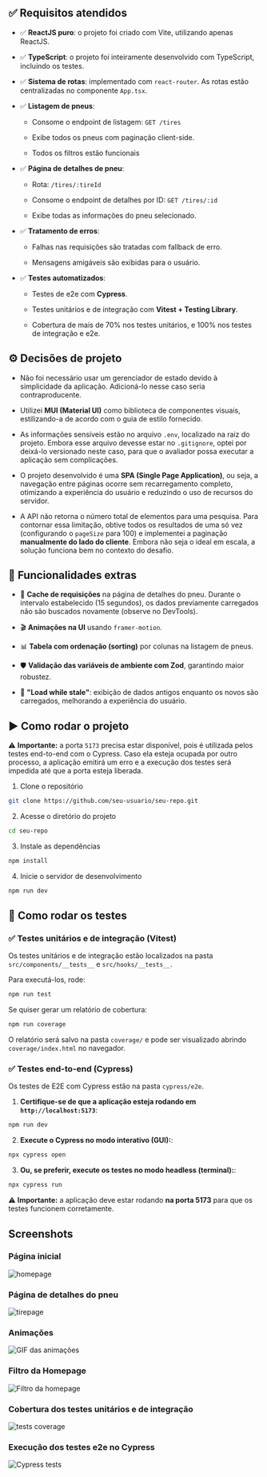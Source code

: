 ## ✅ Requisitos atendidos

- ✅ **ReactJS puro**: o projeto foi criado com Vite, utilizando apenas ReactJS.

- ✅ **TypeScript**: o projeto foi inteiramente desenvolvido com TypeScript, incluindo os testes.

- ✅ **Sistema de rotas**: implementado com `react-router`. As rotas estão centralizadas no componente `App.tsx`.

- ✅ **Listagem de pneus**:

  - Consome o endpoint de listagem: `GET /tires`

  - Exibe todos os pneus com paginação client-side.

  - Todos os filtros estão funcionais

- ✅ **Página de detalhes de pneu**:

  - Rota: `/tires/:tireId`

  - Consome o endpoint de detalhes por ID: `GET /tires/:id`

  - Exibe todas as informações do pneu selecionado.

- ✅ **Tratamento de erros**:

  - Falhas nas requisições são tratadas com fallback de erro.

  - Mensagens amigáveis são exibidas para o usuário.

- ✅ **Testes automatizados**:

  - Testes de e2e com **Cypress**.

  - Testes unitários e de integração com **Vitest + Testing Library**.

  - Cobertura de mais de 70% nos testes unitários, e 100% nos testes de integração e e2e.

## ⚙️ Decisões de projeto

- Não foi necessário usar um gerenciador de estado devido à simplicidade da aplicação. Adicioná-lo nesse caso seria contraproducente.

- Utilizei **MUI (Material UI)** como biblioteca de componentes visuais, estilizando-a de acordo com o guia de estilo fornecido.

- As informações sensíveis estão no arquivo `.env`, localizado na raiz do projeto. Embora esse arquivo devesse estar no `.gitignore`, optei por deixá-lo versionado neste caso, para que o avaliador possa executar a aplicação sem complicações.

- O projeto desenvolvido é uma **SPA (Single Page Application)**, ou seja, a navegação entre páginas ocorre sem recarregamento completo, otimizando a experiência do usuário e reduzindo o uso de recursos do servidor.

- A API não retorna o número total de elementos para uma pesquisa. Para contornar essa limitação, obtive todos os resultados de uma só vez (configurando o `pageSize` para 100) e implementei a paginação **manualmente do lado do cliente**. Embora não seja o ideal em escala, a solução funciona bem no contexto do desafio.

## 🚀 Funcionalidades extras

- 🧠 **Cache de requisições** na página de detalhes do pneu. Durante o intervalo estabelecido (15 segundos), os dados previamente carregados não são buscados novamente (observe no DevTools).

- 🎬 **Animações na UI** usando `framer-motion`.

- 📊 **Tabela com ordenação (sorting)** por colunas na listagem de pneus.

- 🛡️ **Validação das variáveis de ambiente com Zod**, garantindo maior robustez.

- 🔄 **"Load while stale"**: exibição de dados antigos enquanto os novos são carregados, melhorando a experiência do usuário.

## ▶️ Como rodar o projeto

⚠️ **Importante:** a porta `5173` precisa estar disponível, pois é utilizada pelos testes end-to-end com o Cypress. Caso ela esteja ocupada por outro processo, a aplicação emitirá um erro e a execução dos testes será impedida até que a porta esteja liberada.

1. Clone o repositório

```sh
git clone https://github.com/seu-usuario/seu-repo.git
```

2. Acesse o diretório do projeto

```sh
cd seu-repo
```

3. Instale as dependências

```sh
npm install
```

4. Inicie o servidor de desenvolvimento

```sh
npm run dev
```

## 🧪 Como rodar os testes

### ✅ Testes unitários e de integração (Vitest)

Os testes unitários e de integração estão localizados na pasta `src/components/__tests__` e `src/hooks/__tests__`.

Para executá-los, rode:

```sh
npm run test
```

Se quiser gerar um relatório de cobertura:

```sh
npm run coverage
```

O relatório será salvo na pasta `coverage/` e pode ser visualizado abrindo `coverage/index.html` no navegador.

### ✅ Testes end-to-end (Cypress)

Os testes de E2E com Cypress estão na pasta `cypress/e2e`.

1. **Certifique-se de que a aplicação esteja rodando em `http://localhost:5173`**:

```sh
npm run dev
```

2. **Execute o Cypress no modo interativo (GUI):**:

```sh
npx cypress open
```

3. **Ou, se preferir, execute os testes no modo headless (terminal):**:

```sh
npx cypress run
```

⚠️ **Importante:** a aplicação deve estar rodando **na porta 5173** para que os testes funcionem corretamente.

## Screenshots

### Página inicial

![homepage](./screenshots/homepage.png)

### Página de detalhes do pneu

![tirepage](./screenshots/tirepage.png)

### Animações

![GIF das animações](./screenshots/animations.gif)

### Filtro da Homepage

![Filtro da homepage](./screenshots/homepage-filter.png)

### Cobertura dos testes unitários e de integração

![tests coverage](./screenshots/unit_integration_tests.png)

### Execução dos testes e2e no Cypress

![Cypress tests](./screenshots/e2e_tests.gif)
